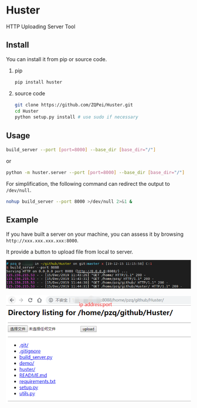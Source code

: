 # Huster

HTTP Uploading Server Tool

## Install

You can install it from pip or source code.

1. pip

    ```bash
    pip install huster
    ```

2. source code

    ```bash
    git clone https://github.com/ZQPei/Huster.git
    cd Huster
    python setup.py install # use sudo if necessary
    ```


## Usage

```bash
build_server --port [port=8000] --base_dir [base_dir="/"]
```

or

```bash
python -m huster.server --port [port=8000] --base_dir [base_dir="/"]
```

For simplification, the following command can redirect the output to `/dev/null`.
```bash
nohup build_server --port 8000 >/dev/null 2>&1 &
```


## Example
If you have built a server on your machine, you can assess it by browsing `http://xxx.xxx.xxx.xxx:8000`. 

It provide a button to upload file from local to server.

![bash](./demo/huster_demo_bash.png)

![demo](./demo/huster_demo.png)


